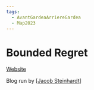 ```yaml
---
tags:
  - AvantGardeaArriereGardea
  - Map2023
---
```


# Bounded Regret

[Website](https://bounded-regret.ghost.io/)

Blog run by [[Jacob Steinhardt](https://jsteinhardt.stat.berkeley.edu/)]
